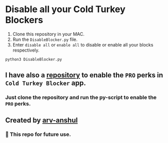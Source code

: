 # Disable all your Cold Turkey Blockers

1. Clone this repository in your MAC.
2. Run the `DisableBlocker.py` file.
3. Enter `disable all` or `enable all` to disable or enable all your blocks respectively.

```bash
python3 DisableBlocker.py
```

## I have also a [repository](https://github.com/arv-anshul/ColdTurkeyBlocker-Pro) to enable the `PRO` perks in `Cold Turkey Blocker` app.

### Just clone the repository and run the py-script to enable the `PRO` perks.

## Created by [arv-anshul](https://github.com/arv-anshul)

### :star2: This repo for future use.
